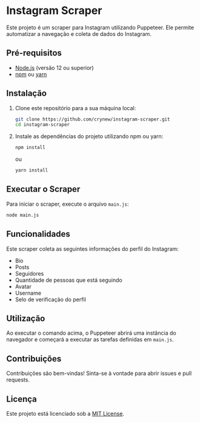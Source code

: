 
# Instagram Scraper

Este projeto é um scraper para Instagram utilizando Puppeteer. Ele permite automatizar a navegação e coleta de dados do Instagram.

## Pré-requisitos

- [Node.js](https://nodejs.org/) (versão 12 ou superior)
- [npm](https://www.npmjs.com/) ou [yarn](https://yarnpkg.com/)

## Instalação

1. Clone este repositório para a sua máquina local:

   ```sh
   git clone https://github.com/crynew/instagram-scraper.git
   cd instagram-scraper
   ```

2. Instale as dependências do projeto utilizando npm ou yarn:

   ```sh
   npm install
   ```

   ou

   ```sh
   yarn install
   ```

## Executar o Scraper

Para iniciar o scraper, execute o arquivo `main.js`:

```sh
node main.js
```

## Funcionalidades

Este scraper coleta as seguintes informações do perfil do Instagram:

- Bio
- Posts
- Seguidores
- Quantidade de pessoas que está seguindo
- Avatar
- Username
- Selo de verificação do perfil

## Utilização

Ao executar o comando acima, o Puppeteer abrirá uma instância do navegador e começará a executar as tarefas definidas em `main.js`. 
## Contribuições

Contribuições são bem-vindas! Sinta-se à vontade para abrir issues e pull requests.

## Licença

Este projeto está licenciado sob a [MIT License](LICENSE).
